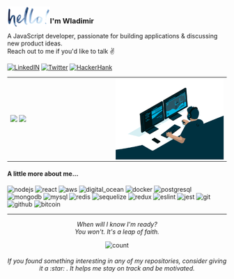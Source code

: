 <img alt="hello" height="55px" align="left" src=".github/assets/hello.png"/>

### I'm Wladimir
A JavaScript developer, passionate for building applications & discussing new product ideas. 
</br> Reach out to me if you'd like to talk :v:

[![LinkedIN](https://img.shields.io/badge/LinkedIn-0077B5?style=for-the-badge&logo=linkedin&color=%23003140&logoColor=white)](https://www.linkedin.com/in/wladimir-filho)
[![Twitter](https://img.shields.io/badge/twitter-%231DA1F2.svg?&style=for-the-badge&logo=twitter&&color=%23003140&logoColor=white)](https://twitter.com/wladimirgrf)
[![HackerHank](https://img.shields.io/badge/-Hackerrank-2EC866?style=for-the-badge&logo=HackerRank&&color=%23003140&logoColor=white)](https://www.hackerrank.com/wladimirgrf)

<table>
<tr>
  <td width="48%">
    <img src="https://github-readme-stats.vercel.app/api/top-langs/?username=wladimirgrf&layout=compact&hide_border=true" />
    <img src="https://github-readme-stats.vercel.app/api?username=wladimirgrf&show_icons=true&hide_border=true&hide=contribs" />
  </td>
  <td width="52%"><img alt="gif" align="right" src=".github/assets/coding.gif"/></td>
</tr>
<table>
  
#### A little more about me...
<p>
  <img height="47" src="https://cdn.worldvectorlogo.com/logos/nodejs-icon.svg" alt="nodejs"/>
  <img height="47" src="https://cdn.worldvectorlogo.com/logos/react.svg" alt="react"/>
  <img height="47" src="https://cdn.worldvectorlogo.com/logos/aws-logo.svg" alt="aws"/>
  <img height="47" src="https://cdn.worldvectorlogo.com/logos/digitalocean-icon-1.svg" alt="digital_ocean"/>
  <img height="47" src="https://cdn.worldvectorlogo.com/logos/docker.svg" alt="docker"/>
  <img height="47" src="https://cdn.worldvectorlogo.com/logos/postgresql.svg" alt="postgresql"/>
  <img height="47" src="https://cdn.worldvectorlogo.com/logos/mongodb-icon-1.svg" alt="mongodb"/>
  <img height="47" src="https://cdn.worldvectorlogo.com/logos/mysql-6.svg" alt="mysql"/>
  <img height="47" src="https://cdn.worldvectorlogo.com/logos/redis.svg" alt="redis"/>
  <img height="47" src="https://cdn.worldvectorlogo.com/logos/sequelize.svg" alt="sequelize"/>
  <img height="47" src="https://cdn.worldvectorlogo.com/logos/redux.svg" alt="redux"/>
  <img height="47" src="https://cdn.worldvectorlogo.com/logos/eslint-1.svg" alt="eslint"/>
  <img height="47" src="https://cdn.worldvectorlogo.com/logos/jest-0.svg" alt="jest"/>
  <img height="47" src="https://cdn.worldvectorlogo.com/logos/git-icon.svg" alt="git"/>
  <img height="47" src="https://cdn.worldvectorlogo.com/logos/github-icon-1.svg" alt="github"/>
  <img height="47" src="https://cdn.worldvectorlogo.com/logos/bitcoin.svg" alt="bitcoin"/>
</p>

-----------------

<p align="center">
  <i>When will I know I'm ready?</i>
  </br><i>You won't. It's a leap of faith.</i>
<p>

<p align="center">
  <img src="https://count.getloli.com/get/@:wladimirgrf?theme=moebooru" alt="count"/>
</p>

<h6 align="center">If you found something interesting in any of my repositories, consider giving it a :star:&nbsp;. It helps me stay on track and be motivated.</h6>
